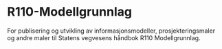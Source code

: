 # R110-Modellgrunnlag
For publisering og utvikling av informasjonsmodeller, prosjekteringsmaler og andre maler til Statens vegvesens håndbok R110 Modellgrunnlag.
